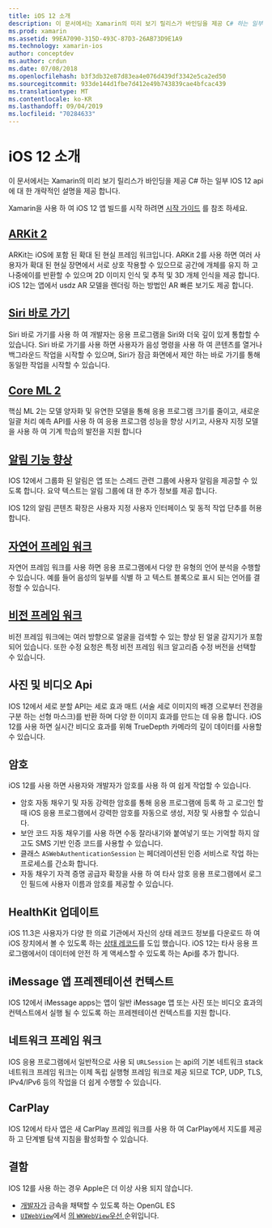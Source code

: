```yaml
---
title: iOS 12 소개
description: 이 문서에서는 Xamarin의 미리 보기 릴리스가 바인딩을 제공 C# 하는 일부 IOS 12 api에 대 한 개략적인 설명을 제공 합니다.
ms.prod: xamarin
ms.assetid: 99EA7090-315D-493C-87D3-26AB73D9E1A9
ms.technology: xamarin-ios
author: conceptdev
ms.author: crdun
ms.date: 07/08/2018
ms.openlocfilehash: b3f3db32e87d83ea4e076d439df3342e5ca2ed50
ms.sourcegitcommit: 933de144d1fbe7d412e49b743839cae4bfcac439
ms.translationtype: MT
ms.contentlocale: ko-KR
ms.lasthandoff: 09/04/2019
ms.locfileid: "70284633"
---
```

# <a name="introduction-to-ios-12"></a>iOS 12 소개

이 문서에서는 Xamarin의 미리 보기 릴리스가 바인딩을 제공 C# 하는 일부 IOS 12 api에 대 한 개략적인 설명을 제공 합니다.

Xamarin을 사용 하 여 iOS 12 앱 빌드를 시작 하려면 [시작 가이드](get-started.md) 를 참조 하세요.

## <a name="arkit-2arkit2md"></a>[ARKit 2](arkit2.md)

ARKit는 iOS에 포함 된 확대 된 현실 프레임 워크입니다. ARKit 2를 사용 하면 여러 사용자가 확대 된 현실 장면에서 서로 상호 작용할 수 있으므로 공간에 개체를 유지 하 고 나중에이를 반환할 수 있으며 2D 이미지 인식 및 추적 및 3D 개체 인식을 제공 합니다. iOS 12는 앱에서 usdz AR 모델을 렌더링 하는 방법인 AR 빠른 보기도 제공 합니다.

## <a name="siri-shortcutssiri-shortcutsmd"></a>[Siri 바로 가기](siri-shortcuts.md)

Siri 바로 가기를 사용 하 여 개발자는 응용 프로그램을 Siri와 더욱 깊이 있게 통합할 수 있습니다. Siri 바로 가기를 사용 하면 사용자가 음성 명령을 사용 하 여 콘텐츠를 열거나 백그라운드 작업을 시작할 수 있으며, Siri가 잠금 화면에서 제안 하는 바로 가기를 통해 동일한 작업을 시작할 수 있습니다.

## <a name="core-ml-2coremlmd"></a>[Core ML 2](coreml.md)

핵심 ML 2는 모델 양자화 및 유연한 모델을 통해 응용 프로그램 크기를 줄이고, 새로운 일괄 처리 예측 API를 사용 하 여 응용 프로그램 성능을 향상 시키고, 사용자 지정 모델을 사용 하 여 기계 학습의 발전을 지원 합니다

## <a name="notification-improvementsnotificationsindexmd"></a>[알림 기능 향상](notifications/index.md)

IOS 12에서 그룹화 된 알림은 앱 또는 스레드 관련 그룹에 사용자 알림을 제공할 수 있도록 합니다. 요약 텍스트는 알림 그룹에 대 한 추가 정보를 제공 합니다.

IOS 12의 알림 콘텐츠 확장은 사용자 지정 사용자 인터페이스 및 동적 작업 단추를 허용 합니다.

## <a name="natural-language-frameworknatural-languagemd"></a>[자연어 프레임 워크](natural-language.md)

자연어 프레임 워크를 사용 하면 응용 프로그램에서 다양 한 유형의 언어 분석을 수행할 수 있습니다. 예를 들어 음성의 일부를 식별 하 고 텍스트 블록으로 표시 되는 언어를 결정할 수 있습니다.

## <a name="vision-frameworkiosplatformintroduction-to-ios11visionmd"></a>[비전 프레임 워크](~/ios/platform/introduction-to-ios11/vision.md)

비전 프레임 워크에는 여러 방향으로 얼굴을 검색할 수 있는 향상 된 얼굴 감지기가 포함 되어 있습니다. 또한 수정 요청은 특정 비전 프레임 워크 알고리즘 수정 버전을 선택할 수 있습니다.

## <a name="photo-and-video-apis"></a>사진 및 비디오 Api

IOS 12에서 세로 분할 API는 세로 효과 매트 (서술 세로 이미지의 배경 으로부터 전경을 구분 하는 선형 마스크)를 반환 하며 다양 한 이미지 효과를 만드는 데 유용 합니다. iOS 12를 사용 하면 실시간 비디오 효과를 위해 TrueDepth 카메라의 깊이 데이터를 사용할 수 있습니다.

## <a name="passwords"></a>암호

iOS 12를 사용 하면 사용자와 개발자가 암호를 사용 하 여 쉽게 작업할 수 있습니다.

- 암호 자동 채우기 및 자동 강력한 암호를 통해 응용 프로그램에 등록 하 고 로그인 할 때 iOS 응용 프로그램에서 강력한 암호를 자동으로 생성, 저장 및 사용할 수 있습니다.
- 보안 코드 자동 채우기를 사용 하면 수동 잘라내기와 붙여넣기 또는 기억할 하지 않고도 SMS 기반 인증 코드를 사용할 수 있습니다.
- 클래스 `ASWebAuthenticationSession` 는 페더레이션된 인증 서비스로 작업 하는 프로세스를 간소화 합니다.
- 자동 채우기 자격 증명 공급자 확장을 사용 하 여 타사 암호 응용 프로그램에서 로그인 필드에 사용자 이름과 암호를 제공할 수 있습니다.

## <a name="healthkit-updates"></a>HealthKit 업데이트

iOS 11.3은 사용자가 다양 한 의료 기관에서 자신의 상태 레코드 정보를 다운로드 하 여 iOS 장치에서 볼 수 있도록 하는 [상태 레코드](https://www.apple.com/healthcare/health-records/)를 도입 했습니다. iOS 12는 타사 응용 프로그램에서이 데이터에 안전 하 게 액세스할 수 있도록 하는 Api를 추가 합니다.

## <a name="imessage-app-presentation-contexts"></a>iMessage 앱 프레젠테이션 컨텍스트

IOS 12에서 iMessage apps는 앱이 일반 iMessage 앱 또는 사진 또는 비디오 효과의 컨텍스트에서 실행 될 수 있도록 하는 프레젠테이션 컨텍스트를 지원 합니다.

## <a name="network-framework"></a>네트워크 프레임 워크

IOS 응용 프로그램에서 일반적으로 사용 되 `URLSession` 는 api의 기본 네트워크 stack 네트워크 프레임 워크는 이제 독립 실행형 프레임 워크로 제공 되므로 TCP, UDP, TLS, IPv4/IPv6 등의 작업을 더 쉽게 수행할 수 있습니다.

## <a name="carplay"></a>CarPlay

IOS 12에서 타사 앱은 새 CarPlay 프레임 워크를 사용 하 여 CarPlay에서 지도를 제공 하 고 단계별 탐색 지침을 활성화할 수 있습니다.

## <a name="deprecations"></a>결함

IOS 12를 사용 하는 경우 Apple은 더 이상 사용 되지 않습니다.

- [개발자가](https://developer.apple.com/ios/whats-new/) 금속을 채택할 수 있도록 하는 OpenGL ES
- [`UIWebView`](xref:UIKit.UIWebView)에서 [의 `WKWebView`우선 ](https://developer.apple.com/documentation/webkit/wkwebview?language=objc)순위입니다.
